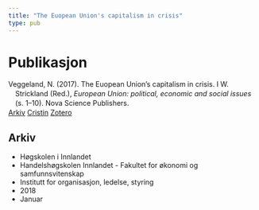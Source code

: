 ```yaml
---
title: "The Euopean Union's capitalism in crisis"
type: pub
---
```

<h1>Publikasjon</h1>
<article id="csl-bib-container-5DXF52L2" class="csl-bib-container">
  <div class="csl-bib-body" style="line-height: 1.35; padding-left: 1em; text-indent:-1em;">
  <div class="csl-entry">Veggeland, N. (2017). The Euopean Union&#x2019;s capitalism in crisis. I W. Strickland (Red.), <i>European Union: political, economic and social issues</i> (s. 1&#x2013;10). Nova Science Publishers.</div>
</div>
  <div class="csl-bib-buttons">
    <a href="#taxonomy-article-5DXF52L2" class="csl-bib-button">Arkiv</a>
    <a href="https://app.cristin.no/results/show.jsf?id=1543202" alt="Cristin URL" class="csl-bib-button">Cristin</a>
    <a href="http://zotero.org/groups/5022929/items/5DXF52L2" alt="Zotero URL" class="csl-bib-button">Zotero</a>
  </div>
  <div id="csl-bib-meta-container-5DXF52L2"></div>
</article>
<div id="csl-bib-meta-5DXF52L2" class="csl-bib-meta">
  <article id="taxonomy-article-5DXF52L2" class="taxonomy-article">
    <h1>Arkiv</h1>
    <ul>
      <li>Høgskolen i Innlandet</li>
      <li>Handelshøgskolen Innlandet - Fakultet for økonomi og samfunnsvitenskap</li>
      <li>Institutt for organisasjon, ledelse, styring</li>
      <li>2018</li>
      <li>Januar</li>
    </ul>
  </article>
</div>
